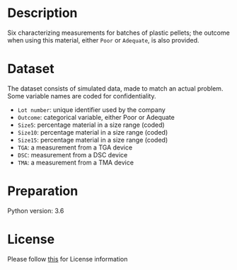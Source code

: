 # Description
Six characterizing measurements for batches of plastic pellets; the outcome when using this material, either `Poor` or `Adequate`, is also provided.

# Dataset
The dataset consists of simulated data, made to match an actual problem. Some variable names are coded for confidentiality.
- `Lot number`: unique identifier used by the company
- `Outcome`: categorical variable, either Poor or Adequate
- `Size5`: percentage material in a size range (coded)
- `Size10`: percentage material in a size range (coded)
- `Size15`: percentage material in a size range (coded)
- `TGA`: a measurement from a TGA device
- `DSC`: measurement from a DSC device
- `TMA`: a measurement from a TMA device

# Preparation
Python version: 3.6 

# License
Please follow [this](https://creativecommons.org/licenses/by-sa/4.0/) for License information